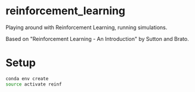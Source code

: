 # reinforcement_learning
Playing around with Reinforcement Learning, running simulations.

Based on "Reinforcement Learning - An Introduction" by Sutton and Brato.

# Setup
```bash
conda env create
source activate reinf
```
